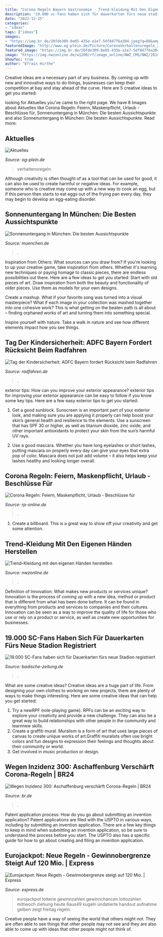 ```yaml
---
title: "Corona Regeln Bayern Gastronomie - Trend-kleidung Mit Den Eigenen Händen Herstellen"
description: "19.000 sc-fans haben sich für dauerkarten fürs neue stadion registriert"
date: "2022-12-25"
categories:
- "ideas"
tags: ["ideas"]
images:
- "https://img.br.de/20fde309-8e05-435e-a1e7-5df84776a304.jpeg?q=80&amp;rect=0%2C145%2C2840%2C1596&amp;w=1200"
featuredImage: "http://www.og-plein.de/Picture/CoronaVerhaltensregeln_2.jpg"
featured_image: "https://img.br.de/20fde309-8e05-435e-a1e7-5df84776a304.jpeg?q=80&amp;rect=0%2C145%2C2840%2C1596&amp;w=1200"
image: "https://img.nwzonline.de/w1200/rf/image_online/NWZ_CMS/NWZ/2014-2016/Produktion/2014/03/29/THEMEN/BERUF/Bilder/3hg40124-009--600x242.jpg"
ShowToc: true
author: "Efrain Hirthe"
---
```



Creative ideas are a necessary part of any business. By coming up with new and innovative ways to do things, businesses can keep their competition at bay and stay ahead of the curve. Here are 5 creative ideas to get you started:

	

		
looking for Aktuelles you've came to the right page. We have 8 Images about Aktuelles like Corona Regeln: Feiern, Maskenpflicht, Urlaub - Beschlüsse für, Sonnenuntergang in München: Die besten Aussichtspunkte and also Sonnenuntergang in München: Die besten Aussichtspunkte. Read more:
		
    
## Aktuelles

<img loading=lazy src="http://www.og-plein.de/Picture/CoronaVerhaltensregeln_2.jpg" onerror="this.onerror=null;this.src='https://tse4.mm.bing.net/th?id=OIP.4S1WHmcHiEEOL1xwJQqixwHaFP&amp;pid=15.1';" alt="Aktuelles">

_Source: og-plein.de_

>verhaltensregeln. 

	

Although creativity is often thought of as a tool that can be used for good, it can also be used to create harmful or negative ideas. For example, someone who is creative may come up with a new way to cook an egg, but if this person then starts to eat eggs out of the frying pan every day, they may begin to develop an egg-eating disorder.

    
## Sonnenuntergang In München: Die Besten Aussichtspunkte

<img loading=lazy src="https://www.muenchen.de/media/aktuell-2020/sonnenuntergang-gasteig-hp.jpg" onerror="this.onerror=null;this.src='https://tse3.mm.bing.net/th?id=OIP.UvUgTwQuxeiw8zJqS5UyngHaCx&amp;pid=15.1';" alt="Sonnenuntergang in München: Die besten Aussichtspunkte">

_Source: muenchen.de_

>. 

	

Inspiration from Others: What sources can you draw from?
If you're looking to up your creative game, take inspiration from others. Whether it's learning new techniques or paying homage to classic pieces, there are endless possibilities out there. Here are a few ideas to get you started: 
Start with old pieces of art. Draw inspiration from both the beauty and functionality of older pieces. Use them as models for your own designs. 

Create a mashup. What if your favorite song was turned into a visual masterpiece? What if each image in your collection was mashed together into one cohesive work? This is what getting on the beaten path is all about – finding orphaned works of art and turning them into something special. 

Inspire yourself with nature. Take a walk in nature and see how different elements impact how you see things.

    
## Tag Der Kindersicherheit: ADFC Bayern Fordert Rücksicht Beim Radfahren

<img loading=lazy src="https://www.radfahren.de/wp-content/uploads/2020/06/adfc_kindersicherheit2-1024x576.jpg" onerror="this.onerror=null;this.src='https://tse2.mm.bing.net/th?id=OIP.vHmoZrpgeLR5zGvNElPfjQHaEK&amp;pid=15.1';" alt="Tag der Kindersicherheit: ADFC Bayern fordert Rücksicht beim Radfahren">

_Source: radfahren.de_

>. 

	

exterior tips: How can you improve your exterior appearance?
exterior tips for improving your exterior appearance can be easy to follow if you know some key tips. Here are a few easy exterior tips to get you started:
1. Get a good sunblock. Sunscreen is an important part of your exterior look, and making sure you are applying it properly can help boost your skin’s general health and resilience to the elements. Use a sunscreen that has SPF 30 or higher, as well as titanium dioxide, zinc oxide, and other important antioxidants to protect your skin from the sun’s harmful UV rays.

2. Use a good mascara. Whether you have long eyelashes or short lashes, putting mascara on properly every day can give your eyes that extra pop of color. Mascara does not just add volume – it also helps keep your lashes healthy and looking longer overall.

    
## Corona Regeln: Feiern, Maskenpflicht, Urlaub - Beschlüsse Für

<img loading=lazy src="https://rp-online.de/imgs/32/9/2/5/9/6/9/8/7/tok_7e84b1176ce13138ac29ce44d069c75e/w1200_h630_x1500_y1049_DPA_bfunk_dpa_5FA29C00C493EAF2-9f1c63879ffe47a4.jpg" onerror="this.onerror=null;this.src='https://tse1.mm.bing.net/th?id=OIP.1fsUMH0be8Rk8aP1MHTG0wHaD4&amp;pid=15.1';" alt="Corona Regeln: Feiern, Maskenpflicht, Urlaub - Beschlüsse für">

_Source: rp-online.de_

>. 

	

1. Create a billboard. This is a great way to show off your creativity and get some attention.

    
## Trend-Kleidung Mit Den Eigenen Händen Herstellen

<img loading=lazy src="https://img.nwzonline.de/w1200/rf/image_online/NWZ_CMS/NWZ/2014-2016/Produktion/2014/03/29/THEMEN/BERUF/Bilder/3hg40124-009--600x242.jpg" onerror="this.onerror=null;this.src='https://tse4.mm.bing.net/th?id=OIP.EayUBKlNaiXPljh1Q0I1NgHaC_&amp;pid=15.1';" alt="Trend-Kleidung mit den eigenen Händen herstellen">

_Source: nwzonline.de_

>. 

	

Definition of Innovation: What makes new products or services unique?
Innovation is the process of coming up with a new idea, method or product that is different from what has been done before. It can be found in everything from products and services to companies and their cultures. Innovation can be seen as a way to improve the quality of life for those who use or rely on a product or service, as well as create new opportunities for businesses.

    
## 19.000 SC-Fans Haben Sich Für Dauerkarten Fürs Neue Stadion Registriert

<img loading=lazy src="https://ais.badische-zeitung.de/piece/0a/a3/6c/aa/178482346.jpg" onerror="this.onerror=null;this.src='https://tse3.mm.bing.net/th?id=OIP.pgdZxkl_n2UasCapjyKkXgHaE8&amp;pid=15.1';" alt="19.000 SC-Fans haben sich für Dauerkarten fürs neue Stadion registriert">

_Source: badische-zeitung.de_

>. 

	

What are some creative ideas?
Creative ideas are a huge part of life. From designing your own clothes to working on new projects, there are plenty of ways to make things interesting. Here are some creative ideas that can help you get started: 
1. Try a newRPF (role-playing game). RPFs can be an exciting way to explore your creativity and provide a new challenge. They can also be a great way to build relationships with other people in the community and learnnew skills. 
2. Create a graffiti mural. Muralism is a form of art that uses large pieces of canvas to create unique works of art.Graffiti muralists often use bright colors and fun designs to expression their feelings and thoughts about their community or world. 
3. Get involved in music production or design.

    
## Wegen Inzidenz 300: Aschaffenburg Verschärft Corona-Regeln | BR24

<img loading=lazy src="https://img.br.de/20fde309-8e05-435e-a1e7-5df84776a304.jpeg?q=80&amp;rect=0%2C145%2C2840%2C1596&amp;w=1200" onerror="this.onerror=null;this.src='https://tse1.mm.bing.net/th?id=OIP.N5A62cA4snCFQoxAsuf96QHaEK&amp;pid=15.1';" alt="Wegen Inzidenz 300: Aschaffenburg verschärft Corona-Regeln | BR24">

_Source: br.de_

>. 

	

Patent application process: How do you go about submitting an invention application?
Patent applications are filed with the USPTO in various ways, including by submitting an invention application. There are a few key things to keep in mind when submitting an invention application, so be sure to understand the process before you start. The USPTO also has a specific guide for how to go about creating and filing an invention application.

    
## Eurojackpot: Neue Regeln - Gewinnobergrenze Steigt Auf 120 Mio. | Express

<img loading=lazy src="https://images.live.dumontnext.de/2021/07/23/d672e752-a2f5-432c-b575-88a26abb2f6c.jpeg?w=1181&amp;auto=format&amp;q=75&amp;format=auto&amp;s=29ed65150c4777de5a6c440f819fd3eb" onerror="this.onerror=null;this.src='https://tse1.mm.bing.net/th?id=OIP.aZ_AERCZXEJ2V56Gp-nGngHaLI&amp;pid=15.1';" alt="Eurojackpot: Neue Regeln - Gewinnobergrenze steigt auf 120 Mio. | Express">

_Source: express.de_

>eurojackpot lotterie gewinnzahlen gewinnchancen lottozahlen mittwoch ziehung heute 6aus49 kugeln undatierte handout aufnahme gelben zeigt freitag regeln. 

	

Creative people have a way of seeing the world that others might not. They are often able to see things that other people may not see and they are also able to come up with ideas that other people might not think of.

